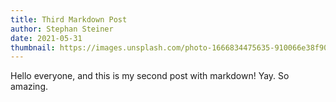 ```yaml
---
title: Third Markdown Post
author: Stephan Steiner
date: 2021-05-31
thumbnail: https://images.unsplash.com/photo-1666834475635-910066e38f90?ixlib=rb-4.0.3&ixid=MnwxMjA3fDB8MHxwaG90by1wYWdlfHx8fGVufDB8fHx8&auto=format&fit=crop&w=687&q=80
---
```


Hello everyone, and this is my second post with markdown! Yay. So amazing.